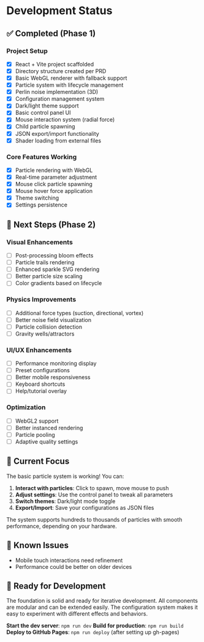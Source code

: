 # Development Status

## ✅ Completed (Phase 1)

### Project Setup
- [x] React + Vite project scaffolded
- [x] Directory structure created per PRD
- [x] Basic WebGL renderer with fallback support
- [x] Particle system with lifecycle management
- [x] Perlin noise implementation (3D)
- [x] Configuration management system
- [x] Dark/light theme support
- [x] Basic control panel UI
- [x] Mouse interaction system (radial force)
- [x] Child particle spawning
- [x] JSON export/import functionality
- [x] Shader loading from external files

### Core Features Working
- [x] Particle rendering with WebGL
- [x] Real-time parameter adjustment
- [x] Mouse click particle spawning
- [x] Mouse hover force application
- [x] Theme switching
- [x] Settings persistence

## 🚧 Next Steps (Phase 2)

### Visual Enhancements
- [ ] Post-processing bloom effects
- [ ] Particle trails rendering
- [ ] Enhanced sparkle SVG rendering
- [ ] Better particle size scaling
- [ ] Color gradients based on lifecycle

### Physics Improvements
- [ ] Additional force types (suction, directional, vortex)
- [ ] Better noise field visualization
- [ ] Particle collision detection
- [ ] Gravity wells/attractors

### UI/UX Enhancements
- [ ] Performance monitoring display
- [ ] Preset configurations
- [ ] Better mobile responsiveness
- [ ] Keyboard shortcuts
- [ ] Help/tutorial overlay

### Optimization
- [ ] WebGL2 support
- [ ] Better instanced rendering
- [ ] Particle pooling
- [ ] Adaptive quality settings

## 🎯 Current Focus

The basic particle system is working! You can:

1. **Interact with particles**: Click to spawn, move mouse to push
2. **Adjust settings**: Use the control panel to tweak all parameters
3. **Switch themes**: Dark/light mode toggle
4. **Export/Import**: Save your configurations as JSON files

The system supports hundreds to thousands of particles with smooth performance, depending on your hardware.

## 🐛 Known Issues

- Mobile touch interactions need refinement
- Performance could be better on older devices

## 🚀 Ready for Development

The foundation is solid and ready for iterative development. All components are modular and can be extended easily. The configuration system makes it easy to experiment with different effects and behaviors.

**Start the dev server**: `npm run dev`
**Build for production**: `npm run build`
**Deploy to GitHub Pages**: `npm run deploy` (after setting up gh-pages)
